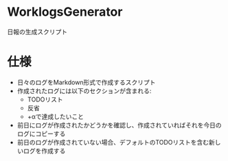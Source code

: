 # WorklogsGenerator
日報の生成スクリプト

# 仕様
- 日々のログをMarkdown形式で作成するスクリプト
- 作成されたログには以下のセクションが含まれる:
  - TODOリスト
  - 反省
  - +αで達成したいこと
- 前日にログが作成されたかどうかを確認し、作成されていればそれを今日のログにコピーする
- 前日のログが作成されていない場合、デフォルトのTODOリストを含む新しいログを作成する
